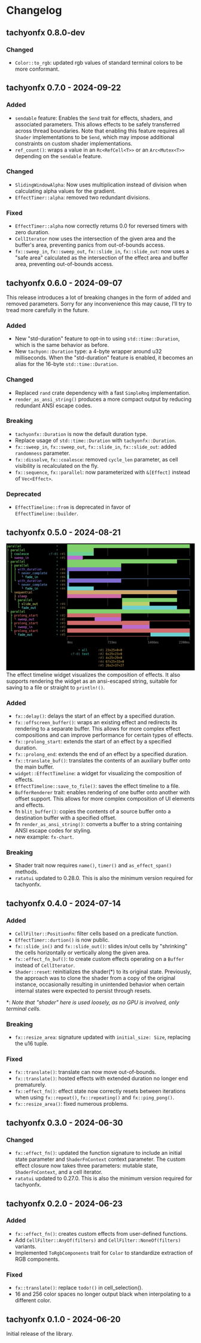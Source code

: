 # Changelog

## tachyonfx 0.8.0-dev
### Changed
- `Color::to_rgb`: updated rgb values of standard terminal colors to be more conformant.

## tachyonfx 0.7.0 - 2024-09-22

### Added
- `sendable` feature: Enables the `Send` trait for effects, shaders, and associated parameters. This allows effects to
be safely transferred across thread boundaries. Note that enabling this feature requires all `Shader` implementations
to be `Send`, which may impose additional constraints on custom shader implementations.
- `ref_count()`: wraps a value in an `Rc<RefCell<T>>` or an `Arc<Mutex<T>>` depending on the `sendable` feature.

### Changed
- `SlidingWindowAlpha`: Now uses multiplication instead of division when calculating alpha values for the gradient.
- `EffectTimer::alpha`: removed two redundant divisions.

### Fixed
- `EffectTimer::alpha` now correctly returns 0.0 for reversed timers with zero duration.
- `CellIterator` now uses the intersection of the given area and the buffer's area, preventing panics from
  out-of-bounds access.
- `fx::sweep_in`, `fx::sweep_out`, `fx::slide_in`, `fx::slide_out`: now uses a "safe area" calculated as the
  intersection of the effect area and buffer area, preventing out-of-bounds access.

## tachyonfx 0.6.0 - 2024-09-07

This release introduces a lot of breaking changes in the form of added and removed parameters.
Sorry for any inconvenience this may cause, I'll try to tread more carefully in the future.

### Added
- New "std-duration" feature to opt-in to using `std::time::Duration`, which is the same behavior as before.
- New `tachyon::Duration` type: a 4-byte wrapper around u32 milliseconds. When the "std-duration" feature is enabled,
  it becomes an alias for the 16-byte `std::time::Duration`.

### Changed
- Replaced `rand` crate dependency with a fast `SimpleRng` implementation.
- `render_as_ansi_string()` produces a more compact output by reducing redundant ANSI escape codes.

### Breaking
- `tachyonfx::Duration` is now the default duration type.
- Replace usage of `std::time::Duration` with `tachyonfx::Duration`.
- `fx::sweep_in`, `fx::sweep_out`, `fx::slide_in`, `fx::slide_out`: added `randomness` parameter.
- `fx::dissolve`, `fx::coalesce`: removed `cycle_len` parameter, as cell visibility is recalculated on the fly.
- `fx::sequence`, `fx::parallel`: now parameterized with `&[Effect]` instead of `Vec<Effect>`.

### Deprecated
- `EffectTimeline::from` is deprecated in favor of `EffectTimeline::builder`. 


## tachyonfx 0.5.0 - 2024-08-21

![effect-timeline-widget](images/effect-timeline-widget.png)
The effect timeline widget visualizes the composition of effects. It also supports rendering the
widget as an ansi-escaped string, suitable for saving to a file or straight to `println!()`.

### Added
- `fx::delay()`: delays the start of an effect by a specified duration.
- `fx::offscreen_buffer()`: wraps an existing effect and redirects its rendering
  to a separate buffer.  This allows for more complex effect compositions and can
  improve performance for certain types of effects.
- `fx::prolong_start`: extends the start of an effect by a specified duration.
- `fx::prolong_end`: extends the end of an effect by a specified duration.
- `fx::translate_buf()`: translates the contents of an auxiliary buffer onto the main buffer.
- `widget::EffectTimeline`: a widget for visualizing the composition of effects.
- `EffectTimeline::save_to_file()`: saves the effect timeline to a file.
- `BufferRenderer` trait: enables rendering of one buffer onto another with offset support.
  This allows for more complex composition of UI elements and effects.
- fn `blit_buffer()`: copies the contents of a source buffer onto a destination buffer with a specified offset.
- fn `render_as_ansi_string()`: converts a buffer to a string containing ANSI escape codes for styling.
- new example: `fx-chart`.

### Breaking
- Shader trait now requires `name()`, `timer()` and `as_effect_span()` methods.
- `ratatui` updated to 0.28.0. This is also the minimum version required for tachyonfx.


## tachyonfx 0.4.0 - 2024-07-14

### Added
- `CellFilter::PositionFn`: filter cells based on a predicate function.
- `EffectTimer::durtion()` is now public.
- `fx::slide_in()` and `fx::slide_out()`: slides in/out cells by "shrinking" the cells horizontally or
  vertically along the given area.
- `fx::effect_fn_buf()`: to create custom effects operating on a `Buffer` instead of `CellIterator`.
- `Shader::reset`: reinitializes the shader(*) to its original state. Previously, the approach was to
  clone the shader from a copy of the original instance, occasionally resulting in unintended behavior
  when certain internal states were expected to persist through resets.

*: _Note that "shader" here is used loosely, as no GPU is involved, only terminal cells._

### Breaking
- `fx::resize_area`:  signature updated with `initial_size: Size`, replacing the u16 tuple.

### Fixed
- `fx::translate()`: translate can now move out-of-bounds.
- `fx::translate()`: hosted effects with extended duration no longer end prematurely.
- `fx::effect_fn()`: effect state now correctly resets between iterations when using `fx::repeat()`, `fx::repeating()`
  and `fx::ping_pong()`. 
- `fx::resize_area()`: fixed numerous problems.

## tachyonfx 0.3.0 - 2024-06-30

### Changed
- `fx::effect_fn()`: updated the function signature to include an initial state parameter and `ShaderFnContext`
  context parameter. The custom effect closure now takes three parameters: mutable state, `ShaderFnContext`, and a
  cell iterator.
- `ratatui` updated to 0.27.0. This is also the minimum version required for tachyonfx.

## tachyonfx 0.2.0 - 2024-06-23

### Added
- `fx::effect_fn()`: creates custom effects from user-defined functions.
- Add `CellFilter::AnyOf(filters)` and `CellFilter::NoneOf(filters)` variants.
- Implemented `ToRgbComponents` trait for `Color` to standardize extraction of RGB components.

### Fixed
- `fx::translate()`: replace `todo!()` in cell_selection().
- 16 and 256 color spaces no longer output black when interpolating to a different color.

## tachyonfx 0.1.0 - 2024-06-20

Initial release of the library.
